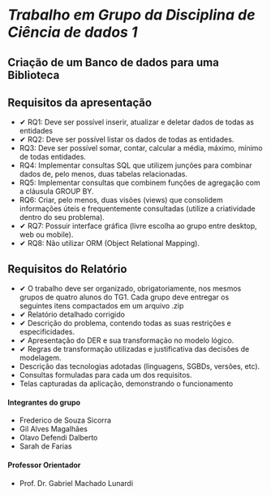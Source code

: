 # **_Trabalho em Grupo da Disciplina de Ciência de dados 1_**
## Criação de um Banco de dados para uma Biblioteca

## Requisitos da apresentação
- ✔ RQ1: Deve ser possível inserir, atualizar e deletar dados de todas as entidades
- ✔ RQ2: Deve ser possível listar os dados de todas as entidades.
- RQ3: Deve ser possível somar, contar, calcular a média, máximo, mínimo de todas entidades.
- RQ4: Implementar consultas SQL que utilizem junções para combinar dados de, pelo menos,
duas tabelas relacionadas.
- RQ5: Implementar consultas que combinem funções de agregação com a cláusula GROUP BY.
- RQ6: Criar, pelo menos, duas visões (views) que consolidem informações úteis e
frequentemente consultadas (utilize a criatividade dentro do seu problema).
- ✔ RQ7: Possuir interface gráfica (livre escolha ao grupo entre desktop, web ou mobile).
- ✔ RQ8: Não utilizar ORM (Object Relational Mapping).

 ## Requisitos do Relatório
- ✔ O trabalho deve ser organizado, obrigatoriamente, nos mesmos grupos de quatro alunos do TG1. Cada
grupo deve entregar os seguintes itens compactados em um arquivo .zip
- ✔ Relatório detalhado corrigido
- ✔ Descrição do problema, contendo todas as suas restrições e especificidades.
- ✔ Apresentação do DER e sua transformação no modelo lógico.
- ✔ Regras de transformação utilizadas e justificativa das decisões de modelagem.
- Descrição das tecnologias adotadas (linguagens, SGBDs, versões, etc).
- Consultas formuladas para cada um dos requisitos.
- Telas capturadas da aplicação, demonstrando o funcionamento

 #### Integrantes do grupo 
- Frederico de Souza Sicorra
- Gil Alves Magalhães
- Olavo Defendi Dalberto 
- Sarah de Farias
#### Professor Orientador
- Prof. Dr. Gabriel Machado Lunardi


